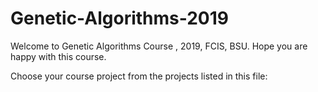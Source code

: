 # Genetic-Algorithms-2019
Welcome to Genetic Algorithms Course , 2019, FCIS, BSU.
Hope you are happy with this course.

Choose your course project from the projects listed in this file:

